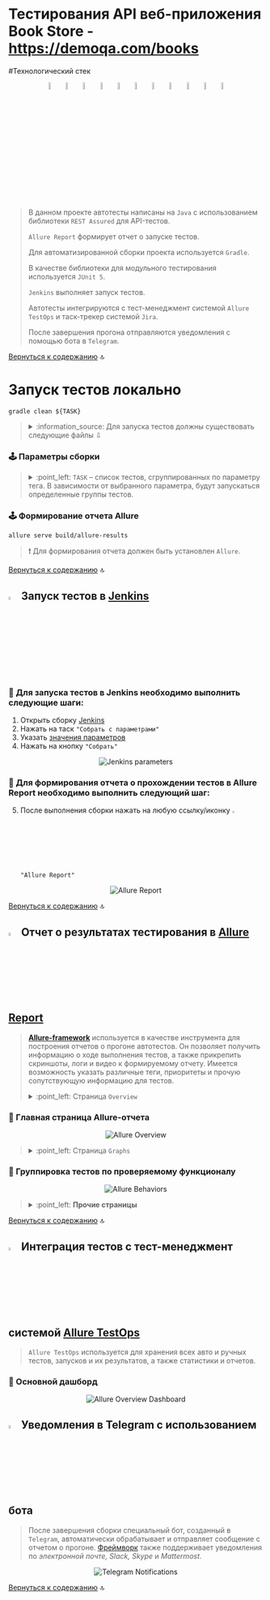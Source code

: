 # Тестирования API  веб-приложения Book Store - https://demoqa.com/books







#Технологический стек

<p align="center">
<img width="6%" title="IntelliJ IDEA" src="images/logo/Intelij_IDEA.svg">
<img width="6%" title="Java" src="images/logo/Java.svg">
<img width="6%" title="Allure Report" src="images/logo/Allure_Report.svg">
<img width="6%" title="Gradle" src="images/logo/Gradle.svg">
<img width="6%" title="JUnit5" src="images/logo/JUnit5.svg">
<img width="6%" title="GitHub" src="images/logo/GitHub.svg">
<img width="6%" title="Jenkins" src="images/logo/Jenkins.svg">
<img width="6%" title="Allure TestOps" src="images/logo/Allure_TestOps.svg">
<img width="6%" title="Rest Assured" src="images/logo/Rest-Assured.svg">
<img width="6%" title="Telegram" src="images/logo/Telegram.svg">
<img width="6%" title="Jira" src="images/logo/Jira.svg">
</p>

> В данном проекте автотесты написаны на <code>Java</code> с использованием библиотеки <code>REST Assured</code> для API-тестов.
>
> <code>Allure Report</code> формирует отчет о запуске тестов.
>
> Для автоматизированной сборки проекта используется <code>Gradle</code>.
>
> В качестве библиотеки для модульного тестирования используется <code>JUnit 5</code>.
>
> <code>Jenkins</code> выполняет запуск тестов.
>
> Автотесты интегрируются с тест-менеджмент системой <code>Allure TestOps</code> и таск-трекер системой <code>Jira</code>.
>
> После завершения прогона отправляются уведомления с помощью бота в <code>Telegram</code>.

[Вернуться к содержанию](#-содержание) :top:

# Запуск тестов локально


```
gradle clean ${TASK}
```

> <details>
> <summary> :information_source: Для запуска тестов должны существовать следующие файлы ⇩ </summary>
>
> <details>
> <summary> :point_left: <code>credentials.properties</code> </summary>
>
> **В файле должны быть расположены:**
> + <code>userName</code> и <code>password</code> – данные для авторизации в веб-приложении _Book Store_
> </details>
>
> <details>
> <summary> :point_left: <code>api.properties</code> </summary>
>
> **В файле должны быть расположены:**
> + <code>apiURL</code> – адрес сервера, который будет использоваться в тестах
> </details>
>
> </details>

### :joystick: Параметры сборки

> <details>
> <summary> :point_left: <code>TASK</code> – список тестов, сгруппированных по параметру тега. В зависимости от выбранного параметра, будут запускаться определенные группы тестов.</summary>
>
> **Доступные варианты:**
>
> + <code>test</code> – запуск всех тестов
> + <code>high_priority_tests</code> – запуск высокоприоритетных тестов с тегами _Critical_, _Highest_, _Blocker_, _High_
> + <code>web_test</code> – запуск тестов с тегом _Web_
> + <code>api_test</code> – запуск тестов с тегом _API_
> </details>

### :joystick: Формирование отчета Allure

```
allure serve build/allure-results
```

> :exclamation: Для формирования отчета должен быть установлен <code>Allure</code>.

[Вернуться к содержанию](#-содержание) :top:

## <img width="4%" title="Jenkins" src="images/logo/Jenkins.svg"> Запуск тестов в [Jenkins](https://jenkins.autotests.cloud/job/jjfhj-bookstore_api_test/)

### :rocket: Для запуска тестов в Jenkins необходимо выполнить следующие шаги:

1. Открыть сборку [Jenkins](https://jenkins.autotests.cloud/job/jjfhj-bookstore_api_test/)
2. Нажать на таск <code>"Собрать с параметрами"</code>
3. Указать [значения параметров](#joystick-параметры-сборки)
4. Нажать на кнопку <code>"Собрать"</code>

<p align="center">
<img title="Jenkins parameters" src="images/screens/Запуск тестов в Jenkins.png">
</p>

### :rocket: Для формирования отчета о прохождении тестов в Allure Report необходимо выполнить следующий шаг:

5. После выполнения сборки нажать на любую
   ссылку/иконку <img width="3%" title="Allure Report" src="images/logo/Allure_Report.svg"> <code>"Allure Report"</code>

<p align="center">
<img title="Allure Report" src="images/screens/Allure Report .png">
</p>

[Вернуться к содержанию](#-содержание) :top:

## <img width="4%" title="Allure Report" src="images/logo/Allure Report.png"> Отчет о результатах тестирования в [Allure Report](https://jenkins.autotests.cloud/job/jjfhj-bookstore_api_test/allure/)

> [**Allure-framework**](https://habr.com/ru/company/sberbank/blog/358836/) используется в качестве инструмента для построения отчетов о прогоне автотестов.
> Он позволяет получить информацию о ходе выполнения тестов, а также прикрепить скриншоты, логи и видео к формируемому отчету.
> Имеется возможность указать различные теги, приоритеты и прочую сопутствующую информацию для тестов.
>
> <details>
> <summary> :point_left: Страница <code>Overview</code> </summary>
>
> Сраница <code>Overview</code> является главной страницей Allure-отчета.
>
> **Состоит из следующих блоков:**
>
> + Блок <code>ALLURE REPORT</code> – включает в себя дату и время прохождения теста, общее количество прогнанных кейсов, а также диаграмму с указанием процента и количества успешных, упавших и сломавшихся в процессе выполнения тестов.
>
> + Блок <code>TREND</code> – показывает тренд прохождения тестов от сборки к сборке.
>
> + Блок <code>SUITES</code> – показывает распределение результатов тестов по тестовым наборам.
>
> + Блок <code>ENVIRONMENT</code> – показывает тестовое окружение, на котором запускались тесты.
>
> + Блок <code>CATEGORIES</code> – показывает распределение неуспешно прошедших тестов по видам дефектов.
>
> + Блок <code>FEATURES BY STORIES</code> – показывает распределение тестов по функционалу, который они проверяют.
>
> + Блок <code>EXECUTORS</code> – показывает исполнителя текущей сборки. Если выполнение производилось на инструменте CI (например, на Jenkins), то будет предоставлена информация о джобе и номере сборки.
>
> </details>

### :dart: Главная страница Allure-отчета

<p align="center">
<img title="Allure Overview" src="images/screens/allure_overview.png">
</p>

> <details>
> <summary> :point_left: Страница <code>Graphs</code> </summary>
>
> На странице <code>Graphs</code> можно получить информацию о тестовом прогоне в графическом виде: статус прогона, распределение тестов по критичности, длительности прохождения, перезапускам, категориям дефектов и так далее.
> </details>



### :dart: Группировка тестов по проверяемому функционалу

<p align="center">
<img title="Allure Behaviors" src="images/screens/allure_behaviors.png">
</p>

> <details>
> <summary> :point_left: <b>Прочие страницы</b> </summary>
>
> + Страница <code>Categories</code> – данная страница предоставляет информацио о распределении дефектов по их видам.
>
> + Страница <code>Suites</code> – на данной странице представляется стандартное распределение выполнявшихся тестов по тестовым наборам или классам, в которых находятся тестовые методы.
>
> + Страница <code>Timeline</code> – данная страница визуализирует временные рамки прохождения каждого теста.
>
> + Страница <code>Packages</code> – на этой странице тесты сгруппированы по пакетам, в которых лежат тестовые классы.
>
> </details>

[Вернуться к содержанию](#-содержание) :top:

## <img width="4%" title="Allure TestOps" src="images/logo/Allure_TestOps.svg"> Интеграция тестов c тест-менеджмент системой [Allure TestOps](https://allure.autotests.cloud/project/1006/dashboards/)

> <code>Allure TestOps</code> используется для хранения всех авто и ручных тестов, запусков и их результатов, а также статистики и отчетов.

### :jigsaw: Основной дашборд

<p align="center">
<img title="Allure Overview Dashboard" src="images/screens/Allure TestOps.png">
</p>












## <img width="4%" title="Telegram" src="images/logo/Telegram.svg"> Уведомления в Telegram с использованием бота

> После завершения сборки специальный бот, созданный в <code>Telegram</code>, автоматически обрабатывает и отправляет сообщение с отчетом о прогоне.
> [Фреймворк](https://github.com/qa-guru/allure-notifications) также поддерживает уведомления по _электронной почте, Slack, Skype_ и _Mattermost_.

<p align="center">
<img title="Telegram Notifications" src="images/screens/telegram_notifications.png">
</p>

[Вернуться к содержанию](#-содержание) :top:
